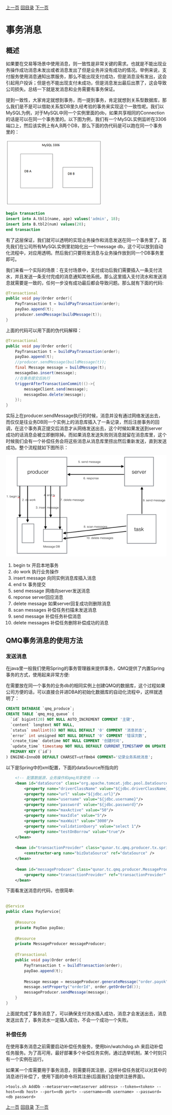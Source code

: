 [上一页](producer.md)
[回目录](../../README.md)
[下一页](consumer.md)

# 事务消息

## 概述
如果要在交易等场景中使用消息，则一致性是非常关键的需求。也就是不能出现业务操作成功消息未发出或者消息发出了但是业务并没有成功的情况。举例来说，支付服务使用消息通知出票服务，那么不能出现支付成功，但是消息没有发出，这会引起用户投诉；但是也不能出现支付未成功，但是消息发出最后出票了，这会导致公司损失。总结一下就是发消息和业务需要有事务保证。

提到一致性，大家肯定就想到事务，而一提到事务，肯定就想到关系型数据库，那么我们是不是可以借助关系型DB里久经考验的事务来实现这个一致性呢。我们以MySQL为例，对于MySQL中同一个实例里面的db，如果共享相同的Connection的话是可以在同一个事务里的。以下图为例，我们有一个MySQL实例监听在3306端口上，然后该实例上有A,B两个DB，那么下面的伪代码是可以跑在同一个事务里的：

![img](../images/mysql1.png)

```sql
begin transaction
insert into A.tbl1(name, age) values('admin', 18);
insert into B.tbl2(num) values(20);
end transaction
```
有了这层保证，我们就可以透明的实现业务操作和消息发送在同一个事务里了，首先我们在公司所有MySQL实例里初始化出一个message db，这个可以放到自动化流程中，对应用透明。然后我们只要将发消息与业务操作放到同一个DB事务里即可。

我们来看一个实际的场景：在支付场景中，支付成功后我们需要插入一条支付流水，并且发送一条支付完成的消息通知其他系统。那么这里插入支付流水和发送消息就需要是一致的，任何一步没有成功最后都会导致问题。那么就有下面的代码:
```java
@Transactional
public void pay(Order order){
    PayTransaction t = buildPayTransaction(order);
    payDao.append(t);
    producer.sendMessage(buildMessage(t));
}
```
上面的代码可以用下面的伪代码解释：
```java
@Transactional
public void pay(Order order){
    PayTransaction t = buildPayTransaction(order);
    payDao.append(t);
    //producer.sendMessage(buildMessage(t));
    final Message message = buildMessage(t);
    messageDao.insert(message);
    //在事务提交后执行
    triggerAfterTransactionCommit(()->{
        messageClient.send(message);
        messageDao.delete(message);
    });
}
```
实际上在producer.sendMessage执行的时候，消息并没有通过网络发送出去，而仅仅是往业务DB同一个实例上的消息库插入了一条记录，然后注册事务的回调，在这个事务真正提交后消息才从网络发送出去，这个时候如果发送到server成功的话消息会被立即删除掉。而如果消息发送失败则消息就留在消息库里，这个时候我们会有一个补偿任务会将这些消息从消息库里捞出然后重新发送，直到发送成功。整个流程就如下图所示：

![img](../images/mysql2.png)

1. begin tx 开启本地事务
2. do work 执行业务操作
3. insert message 向同实例消息库插入消息
4. end tx 事务提交
5. send message 网络向server发送消息
6. reponse server回应消息
7. delete message 如果server回复成功则删除消息
8. scan messages 补偿任务扫描未发送消息
9. send message 补偿任务补偿消息
10. delete messages 补偿任务删除补偿成功的消息

## QMQ事务消息的使用方法

### 发送消息
在java里一般我们使用Spring的事务管理器来提供事务，QMQ提供了内置Spring事务的方式，使用起来非常方便:

在需要放在同一个事务的业务db的相同实例上创建QMQ的数据库，这个过程如果公司方便的话，可以直接合并进DBA的初始化数据库的自动化流程中，这样就透明了：
```sql
CREATE DATABASE `qmq_produce`;
CREATE TABLE `qmq_msg_queue` (
  `id` bigint(20) NOT NULL AUTO_INCREMENT COMMENT '主键',
  `content` longtext NOT NULL,
  `status` smallint(6) NOT NULL DEFAULT '0' COMMENT '消息状态',
  `error` int unsigned NOT NULL DEFAULT '0' COMMENT '错误次数',
  `create_time` datetime NOT NULL COMMENT '创建时间',
  `update_time` timestamp NOT NULL DEFAULT CURRENT_TIMESTAMP ON UPDATE CURRENT_TIMESTAMP COMMENT '更新时间',
  PRIMARY KEY (`id`)
) ENGINE=InnoDB DEFAULT CHARSET=utf8mb4 COMMENT='记录业务系统消息';
```

以下是Spring中的xml配置，下面的dataSource所指向的
```xml
    <!-- 配置数据源，业务操作和qmq共享使用 -->
    <bean id="dataSource" class="org.apache.tomcat.jdbc.pool.DataSource" destroy-method="close">
        <property name="driverClassName" value="${jdbc.driverClassName}"/>
        <property name="url" value="${jdbc.url}"/>
        <property name="username" value="${jdbc.username}"/>
        <property name="password" value="${jdbc.password}"/>
        <property name="maxActive" value="50"/>
        <property name="maxIdle" value="5"/>
        <property name="maxWait" value="3000"/>
        <property name="validationQuery" value="select 1"/>
        <property name="testOnBorrow" value="true"/>
    </bean>

    <bean id="transactionProvider" class="qunar.tc.qmq.producer.tx.spring.SpringTransactionProvider">
        <constructor-arg name="bizDataSource" ref="dataSource" />
    </bean>

    <bean id="messageProducer" class="qunar.tc.qmq.producer.MessageProducerProvider">
        <property name="transactionProvider" ref="transactionProvider" />
    </bean>
```
下面看发送消息的代码，也很简单:

```java

@Service
public class PayService{

    @Resource
    private PayDao payDao;

    @Resource
    private MessageProducer messageProducer;

    @Transactional
    public void pay(Order order){
        PayTransaction t = buildTransaction(order);
        payDao.append(t);

        Message message = messageProducer.generateMessage("order.payok");
        message.setProperty("orderId", order.getOrderId());
        messageProducer.sendMessage(message);
    }
}
```

上面就完成了事务消息了，可以确保支付流水插入成功，消息才会发送出去，消息发送出去了，事务流水一定插入成功，不会一个成功一个失败。

### 补偿任务

在使用事务消息之前需要启动补偿任务服务，使用bin/watchdog.sh 来启动补偿任务服务。为了高可用，最好部署多个补偿任务实例，通过选举机制，某个时刻只有一个实例在运行。

如果某一个库需要用于事务消息，则需要将其注册，这样补偿任务就可以对其中的消息进行补偿了，使用下面的命令将其注册(后面我们会提供注册界面)。

```
>tools.sh AddDb --metaserver=<metaserver address> --token=<token> --host=<db host> --port=<db port> --username=<db username> --password=<db password>
```

[上一页](producer.md)
[回目录](../../README.md)
[下一页](consumer.md)
